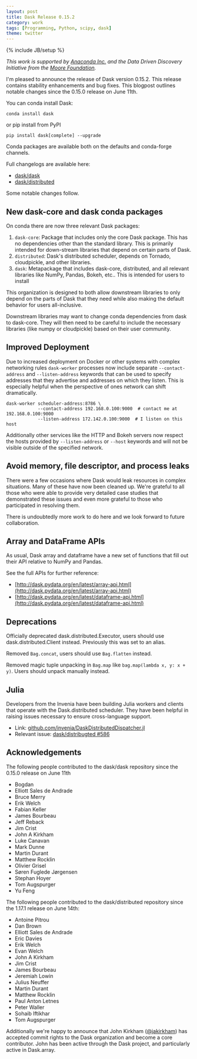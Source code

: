```yaml
---
layout: post
title: Dask Release 0.15.2
category: work
tags: [Programming, Python, scipy, dask]
theme: twitter
---
```

{% include JB/setup %}

*This work is supported by [Anaconda Inc.](http://anaconda.com)
and the Data Driven Discovery Initiative from the [Moore
Foundation](https://www.moore.org/).*

I'm pleased to announce the release of Dask version 0.15.2.  This release
contains stability enhancements and bug fixes.  This blogpost outlines
notable changes since the 0.15.0 release on June 11th.

You can conda install Dask:

    conda install dask

or pip install from PyPI

    pip install dask[complete] --upgrade

Conda packages are available both on the defaults and conda-forge channels.

Full changelogs are available here:

-  [dask/dask](https://github.com/dask/dask/blob/master/docs/source/changelog.rst)
-  [dask/distributed](https://github.com/dask/distributed/blob/master/docs/source/changelog.rst)

Some notable changes follow.


New dask-core and dask conda packages
-------------------------------------

On conda there are now three relevant Dask packages:

1.  `dask-core`: Package that includes only the core Dask package.  This has no
     dependencies other than the standard library.  This is primarily intended
     for down-stream libraries that depend on certain parts of Dask.
2.  `distributed`: Dask's distributed scheduler, depends on Tornado,
     cloudpickle, and other libraries.
3.  `dask`: Metapackage that includes dask-core, distributed, and all relevant
     libraries like NumPy, Pandas, Bokeh, etc..  This is intended for users to
     install

This organization is designed to both allow downstream libraries to only
depend on the parts of Dask that they need while also making the default
behavior for users all-inclusive.

Downstream libraries may want to change conda dependencies from dask to
dask-core.  They will then need to be careful to include the necessary
libraries (like numpy or cloudpickle) based on their user community.


Improved Deployment
-------------------

Due to increased deployment on Docker or other systems with complex networking
rules ``dask-worker`` processes now include separate ``--contact-address`` and
``--listen-address`` keywords that can be used to specify addresses that they
advertise and addresses on which they listen.  This is especially helpful when
the perspective of ones network can shift dramatically.

```
dask-worker scheduler-address:8786 \
            --contact-address 192.168.0.100:9000  # contact me at 192.168.0.100:9000
            --listen-address 172.142.0.100:9000  # I listen on this host
```

Additionally other services like the HTTP and Bokeh servers now respect the
hosts provided by ``--listen-address`` or ``--host`` keywords and will not be
visible outside of the specified network.


Avoid memory, file descriptor, and process leaks
------------------------------------------------

There were a few occasions where Dask would leak resources in complex
situations.  Many of these have now been cleaned up.  We're grateful to all
those who were able to provide very detailed case studies that demonstrated
these issues and even more grateful to those who participated in resolving
them.

There is undoubtedly more work to do here and we look forward to future
collaboration.


Array and DataFrame APIs
------------------------

As usual, Dask array and dataframe have a new set of functions that fill out
their API relative to NumPy and Pandas.

See the full APIs for further reference:

-  [http://dask.pydata.org/en/latest/array-api.html](http://dask.pydata.org/en/latest/array-api.html)
-  [http://dask.pydata.org/en/latest/dataframe-api.html](http://dask.pydata.org/en/latest/dataframe-api.html)


Deprecations
------------

Officially deprecated dask.distributed.Executor, users should use dask.distributed.Client
instead.  Previously this was set to an alias.

Removed ``Bag.concat``, users should use ``Bag.flatten`` instead.

Removed magic tuple unpacking in ``Bag.map`` like ``bag.map(lambda x, y: x + y)``.
Users should unpack manually instead.


Julia
-----

Developers from the Invenia have been building Julia workers and clients that
operate with the Dask.distributed scheduler.  They have been helpful in raising
issues necessary to ensure cross-language support.

-  Link: [github.com/invenia/DaskDistributedDispatcher.jl](https://github.com/invenia/DaskDistributedDispatcher.jl)
-  Relevant issue: [dask/distribugted #586](https://github.com/dask/distributed/issues/586)


Acknowledgements
----------------

The following people contributed to the dask/dask repository since the 0.15.0
release on June 11th

- Bogdan
- Elliott Sales de Andrade
- Bruce Merry
- Erik Welch
- Fabian Keller
- James Bourbeau
- Jeff Reback
- Jim Crist
- John A Kirkham
- Luke Canavan
- Mark Dunne
- Martin Durant
- Matthew Rocklin
- Olivier Grisel
- Søren Fuglede Jørgensen
- Stephan Hoyer
- Tom Augspurger
- Yu Feng

The following people contributed to the dask/distributed repository since the
1.17.1 release on June 14th:

- Antoine Pitrou
- Dan Brown
- Elliott Sales de Andrade
- Eric Davies
- Erik Welch
- Evan Welch
- John A Kirkham
- Jim Crist
- James Bourbeau
- Jeremiah Lowin
- Julius Neuffer
- Martin Durant
- Matthew Rocklin
- Paul Anton Letnes
- Peter Waller
- Sohaib Iftikhar
- Tom Augspurger

Additionally we're happy to announce that John Kirkham
([@jakirkham](http://github.com/jakirkham)) has accepted commit rights to the
Dask organization and become a core contributor.  John has been active through
the Dask project, and particularly active in Dask.array.
